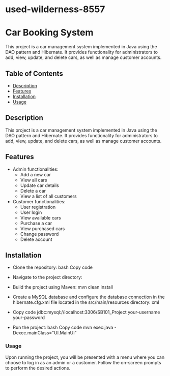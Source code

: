 # used-wilderness-8557

# Car Booking System


This project is a car management system implemented in Java using the DAO pattern and Hibernate. It provides functionality for administrators to add, view, update, and delete cars, as well as manage customer accounts.

## Table of Contents

- [Description](#description)
- [Features](#features)
- [Installation](#Installation)
- [Usage](#usage)

## Description

This project is a car management system implemented in Java using the DAO pattern and Hibernate. It provides functionality for administrators to add, view, update, and delete cars, as well as manage customer accounts.

## Features
- Admin functionalities:
  - Add a new car
  - View all cars
  - Update car details
  - Delete a car
  - View a list of all customers
-  Customer functionalities:
    - User registration
    - User login
    - View available cars
    - Purchase a car
    - View purchased cars
    - Change password
    - Delete account

## Installation

- Clone the repository:
bash
Copy code

- Navigate to the project directory:

- Build the project using Maven:
mvn clean install

- Create a MySQL database and configure the database connection in the hibernate.cfg.xml file located in the src/main/resources directory:
xml
- Copy code
<property name="hibernate.connection.url">jdbc:mysql://localhost:3306/SB101_Project</property>
<property name="hibernate.connection.username">your-username</property>
<property name="hibernate.connection.password">your-password</property>
- Run the project:
bash
Copy code
mvn exec:java -Dexec.mainClass="UI.MainUI"

### Usage

Upon running the project, you will be presented with a menu where you can choose to log in as an admin or a customer. Follow the on-screen prompts to perform the desired actions.
